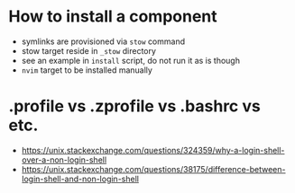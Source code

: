 # How to install a component
- symlinks are provisioned via `stow` command
- stow target reside in `_stow` directory
- see an example in `install` script, do not run it as is though
- `nvim` target to be installed manually

# .profile vs .zprofile vs .bashrc vs etc.
- https://unix.stackexchange.com/questions/324359/why-a-login-shell-over-a-non-login-shell
- https://unix.stackexchange.com/questions/38175/difference-between-login-shell-and-non-login-shell

